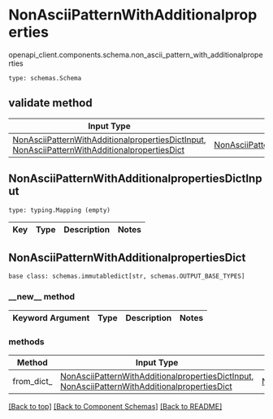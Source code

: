 # NonAsciiPatternWithAdditionalproperties
openapi_client.components.schema.non_ascii_pattern_with_additionalproperties
```
type: schemas.Schema
```

## validate method
Input Type | Return Type | Notes
------------ | ------------- | -------------
[NonAsciiPatternWithAdditionalpropertiesDictInput](#nonasciipatternwithadditionalpropertiesdictinput), [NonAsciiPatternWithAdditionalpropertiesDict](#nonasciipatternwithadditionalpropertiesdict) | [NonAsciiPatternWithAdditionalpropertiesDict](#nonasciipatternwithadditionalpropertiesdict) |

## NonAsciiPatternWithAdditionalpropertiesDictInput
```
type: typing.Mapping (empty)
```
Key | Type |  Description | Notes
------------ | ------------- | ------------- | -------------

## NonAsciiPatternWithAdditionalpropertiesDict
```
base class: schemas.immutabledict[str, schemas.OUTPUT_BASE_TYPES]
```
### &lowbar;&lowbar;new&lowbar;&lowbar; method
Keyword Argument | Type | Description | Notes
---------------- | ---- | ----------- | -----

### methods
Method | Input Type | Return Type | Notes
------ | ---------- | ----------- | ------
from_dict_ | [NonAsciiPatternWithAdditionalpropertiesDictInput](#nonasciipatternwithadditionalpropertiesdictinput), [NonAsciiPatternWithAdditionalpropertiesDict](#nonasciipatternwithadditionalpropertiesdict) | [NonAsciiPatternWithAdditionalpropertiesDict](#nonasciipatternwithadditionalpropertiesdict) | a constructor

[[Back to top]](#top) [[Back to Component Schemas]](../../../README.md#Component-Schemas) [[Back to README]](../../../README.md)
